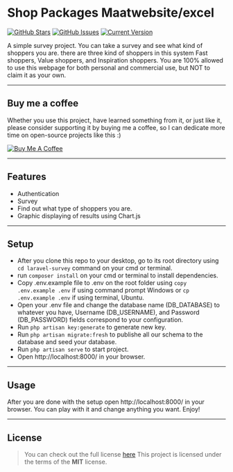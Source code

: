 # Shop Packages Maatwebsite/excel

[![GitHub Stars](https://img.shields.io/github/stars/IlyasKohistani/laravel-survey.svg)](https://github.com/IlyasKohistani/laravel-survey/stargazers) [![GitHub Issues](https://img.shields.io/github/issues/IlyasKohistani/laravel-survey.svg)](https://github.com/IlyasKohistani/laravel-survey/issues) [![Current Version](https://img.shields.io/badge/version-1.0.0-green.svg)](https://github.com/IlyasKohistani/laravel-survey)

A simple survey project. You can take a survey and see what kind of shoppers you are. there are three kind of shoppers in this system Fast shoppers, Value shoppers, and Inspiration shoppers. You are 100% allowed to use this webpage for both personal and commercial use, but NOT to claim it as your own.

---

## Buy me a coffee

Whether you use this project, have learned something from it, or just like it, please consider supporting it by buying me a coffee, so I can dedicate more time on open-source projects like this :)

<a href="https://www.buymeacoffee.com/ilyaskohistani" target="_blank"><img src="https://www.buymeacoffee.com/assets/img/custom_images/orange_img.png" alt="Buy Me A Coffee" style="height: auto !important;width: auto !important;" ></a>

---

## Features

-   Authentication
-   Survey
-   Find out what type of shoppers you are.
-   Graphic displaying of results using Chart.js

---

## Setup

-   After you clone this repo to your desktop, go to its root directory using `cd laravel-survey` command on your cmd or terminal.
-   run `composer install` on your cmd or terminal to install dependencies.
-   Copy .env.example file to .env on the root folder using `copy .env.example .env` if using command prompt Windows or `cp .env.example .env` if using terminal, Ubuntu.
-   Open your .env file and change the database name (DB_DATABASE) to whatever you have, Username (DB_USERNAME), and Password (DB_PASSWORD) fields correspond to your configuration.
-   Run `php artisan key:generate` to generate new key.
-   Run `php artisan migrate:fresh` to publishe all our schema to the database and seed your database.
-   Run `php artisan serve` to start project.
-   Open http://localhost:8000/ in your browser.

---

## Usage

After you are done with the setup open http://localhost:8000/ in your browser. You can play with it and change anything you want. Enjoy!

---

## License

> You can check out the full license [here](https://github.com/IlyasKohistani/laravel-survey/blob/master/LICENSE)
> This project is licensed under the terms of the **MIT** license.
